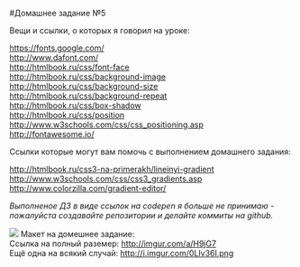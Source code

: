 #Домашнее задание №5

Вещи и ссылки, о которых я говорил на уроке:


https://fonts.google.com/  
http://www.dafont.com/  
http://htmlbook.ru/css/font-face  
http://htmlbook.ru/css/background-image  
http://htmlbook.ru/css/background-size  
http://htmlbook.ru/css/background-repeat  
http://htmlbook.ru/css/box-shadow  
http://htmlbook.ru/css/position  
http://www.w3schools.com/css/css_positioning.asp  
http://fontawesome.io/  


Ссылки которые могут вам помочь с выполнением домашнего задания:

http://htmlbook.ru/css3-na-primerakh/lineinyi-gradient  
http://www.w3schools.com/css/css3_gradients.asp  
http://www.colorzilla.com/gradient-editor/  

*Выполненое ДЗ в виде ссылок на codepen я больше не принимаю - пожалуйста создавайте репозитории и делайте коммиты на github.*


![](http://i.imgur.com/0LIv36I.png)
Макет на домешнее задание:  
Ссылка на полный раземер: http://imgur.com/a/H9jG7  
Ещё одна на всякий случай: http://i.imgur.com/0LIv36I.png  
